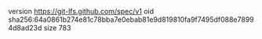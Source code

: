 version https://git-lfs.github.com/spec/v1
oid sha256:64a0861b274e81c78bba7e0ebab81e9d819810fa9f7495df088e78994d8ad23d
size 783
